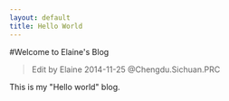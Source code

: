 ```yaml
---
layout: default   
title: Hello World
---
```


#Welcome to Elaine's Blog
> Edit by Elaine 2014-11-25 @Chengdu.Sichuan.PRC      

This is my "Hello world" blog.
